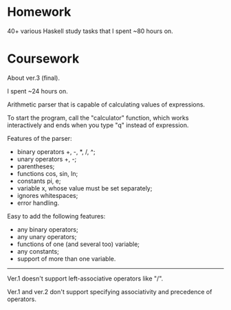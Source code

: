 # Homework

40+ various Haskell study tasks that I spent ~80 hours on.
# Coursework

About ver.3 (final).

I spent ~24 hours on.

Arithmetic parser that is capable of calculating values of expressions.

To start the program, call the "calculator" function, which works interactively and ends when you type "q" instead of expression.

Features of the parser:
* binary operators +, -, *, /, ^;
* unary operators +, -;
* parentheses;
* functions cos, sin, ln;
* constants pi, e;
* variable x, whose value must be set separately;
* ignores whitespaces;
* error handling.

Easy to add the following features:
* any binary operators;
* any unary operators;
* functions of one (and several too) variable;
* any constants;
* support of more than one variable.
***
Ver.1 doesn't support left-associative operators like "/".

Ver.1 and ver.2 don't support specifying associativity and precedence of operators.
